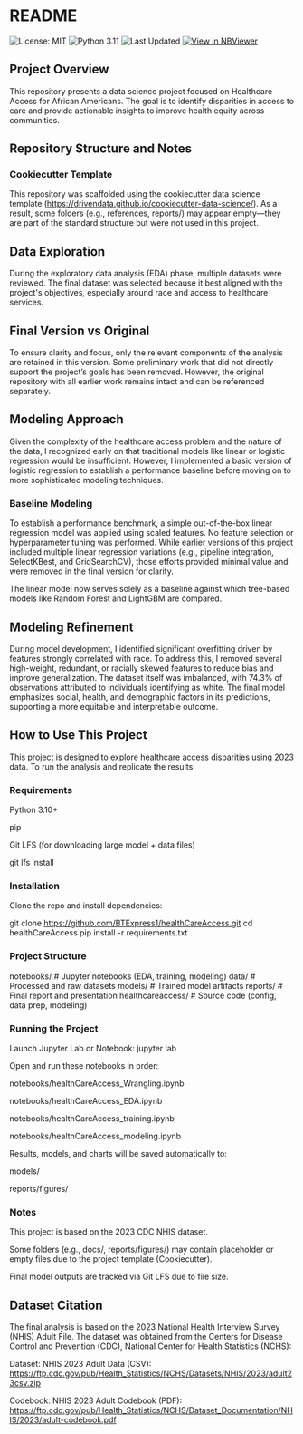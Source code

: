 # README
![License: MIT](https://img.shields.io/badge/license-MIT-green)
![Python 3.11](https://img.shields.io/badge/python-3.11-blue)
![Last Updated](https://img.shields.io/github/last-commit/BTExpress1/healthCareAccess)
[![View in NBViewer](https://img.shields.io/badge/notebook-nbviewer-orange)](https://nbviewer.org/github/BTExpress1/healthCareAccess/blob/main/notebooks/CapstoneTwoEDA.ipynb)


## Project Overview
This repository presents a data science project focused on Healthcare Access for African Americans. The goal is to identify disparities in access to care and provide actionable insights to improve health equity across communities.

## Repository Structure and Notes
### Cookiecutter Template
This repository was scaffolded using the cookiecutter data science template (https://drivendata.github.io/cookiecutter-data-science/). As a result, some folders (e.g., references, reports/) may appear empty—they are part of the standard structure but were not used in this project.

## Data Exploration
During the exploratory data analysis (EDA) phase, multiple datasets were reviewed. The final dataset was selected because it best aligned with the project's objectives, especially around race and access to healthcare services.

## Final Version vs Original
To ensure clarity and focus, only the relevant components of the analysis are retained in this version. Some preliminary work that did not directly support the project’s goals has been removed. However, the original repository with all earlier work remains intact and can be referenced separately.

## Modeling Approach
Given the complexity of the healthcare access problem and the nature of the data, I recognized early on that traditional models like linear or logistic regression would be insufficient. However, I implemented a basic version of logistic regression to establish a performance baseline before moving on to more sophisticated modeling techniques.
### Baseline Modeling
To establish a performance benchmark, a simple out-of-the-box linear regression model was applied using scaled features. No feature selection or hyperparameter tuning was performed. While earlier versions of this project included multiple linear regression variations (e.g., pipeline integration, SelectKBest, and GridSearchCV), those efforts provided minimal value and were removed in the final version for clarity.

The linear model now serves solely as a baseline against which tree-based models like Random Forest and LightGBM are compared.

## Modeling Refinement
During model development, I identified significant overfitting driven by features strongly correlated with race. To address this, I removed several high-weight, redundant, or racially skewed features to reduce bias and improve generalization. The dataset itself was imbalanced, with 74.3% of observations attributed to individuals identifying as white. The final model emphasizes social, health, and demographic factors in its predictions, supporting a more equitable and interpretable outcome.

## How to Use This Project
This project is designed to explore healthcare access disparities using 2023 data. To run the analysis and replicate the results:

### Requirements
Python 3.10+

pip

Git LFS (for downloading large model + data files)

git lfs install

### Installation
Clone the repo and install dependencies:

git clone https://github.com/BTExpress1/healthCareAccess.git
cd healthCareAccess
pip install -r requirements.txt

### Project Structure
notebooks/                         # Jupyter notebooks (EDA, training, modeling)
data/                              # Processed and raw datasets
models/                            # Trained model artifacts
reports/                           # Final report and presentation
healthcareaccess/                  # Source code (config, data prep, modeling)

### Running the Project
Launch Jupyter Lab or Notebook:
jupyter lab

Open and run these notebooks in order:

notebooks/healthCareAccess_Wrangling.ipynb

notebooks/healthCareAccess_EDA.ipynb

notebooks/healthCareAccess_training.ipynb

notebooks/healthCareAccess_modeling.ipynb

Results, models, and charts will be saved automatically to:

models/

reports/figures/

### Notes
This project is based on the 2023 CDC NHIS dataset.

Some folders (e.g., docs/, reports/figures/) may contain placeholder or empty files due to the project template (Cookiecutter).

Final model outputs are tracked via Git LFS due to file size.

## Dataset Citation
The final analysis is based on the 2023 National Health Interview Survey (NHIS) Adult File. The dataset was obtained from the Centers for Disease Control and Prevention (CDC), National Center for Health Statistics (NCHS):

Dataset: NHIS 2023 Adult Data (CSV): https://ftp.cdc.gov/pub/Health_Statistics/NCHS/Datasets/NHIS/2023/adult23csv.zip

Codebook: NHIS 2023 Adult Codebook (PDF): https://ftp.cdc.gov/pub/Health_Statistics/NCHS/Dataset_Documentation/NHIS/2023/adult-codebook.pdf



